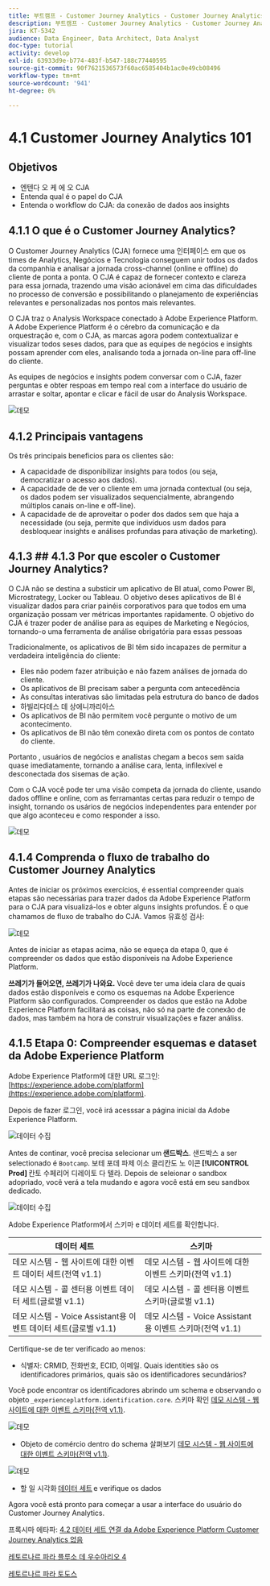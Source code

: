 ```yaml
---
title: 부트캠프 - Customer Journey Analytics - Customer Journey Analytics 101 - 브라질
description: 부트캠프 - Customer Journey Analytics - Customer Journey Analytics 101 - 브라질
jira: KT-5342
audience: Data Engineer, Data Architect, Data Analyst
doc-type: tutorial
activity: develop
exl-id: 63933d9e-b774-483f-b547-188c77440595
source-git-commit: 90f7621536573f60ac6585404b1ac0e49cb08496
workflow-type: tm+mt
source-wordcount: '941'
ht-degree: 0%

---
```


# 4.1 Customer Journey Analytics 101

## Objetivos

- 엔텐다 오 케 에 오 CJA
- Entenda qual é o papel do CJA
- Entenda o workflow do CJA: da conexão de dados aos insights

## 4.1.1 O que é o Customer Journey Analytics?

O Customer Journey Analytics (CJA) fornece uma 인터페이스 em que os times de Analytics, Negócios e Tecnologia conseguem unir todos os dados da companhia e analisar a jornada cross-channel (online e offline) do cliente de ponta a ponta. O CJA é capaz de fornecer contexto e clareza para essa jornada, trazendo uma visão acionável em cima das dificuldades no processo de conversão e possibilitando o planejamento de experiências relevantes e personalizadas nos pontos mais relevantes.

O CJA traz o Analysis Workspace conectado à Adobe Experience Platform. A Adobe Experience Platform é o cérebro da comunicação e da orquestração e, com o CJA, as marcas agora podem contextualizar e visualizar todos seses dados, para que as equipes de negócios e insights possam aprender com eles, analisando toda a jornada on-line para off-line do cliente.

As equipes de negócios e insights podem conversar com o CJA, fazer perguntas e obter respoas em tempo real com a interface do usuário de arrastar e soltar, apontar e clicar e fácil de usar do Analysis Workspace.

![데모](./images/cja-adv-analysis1.png)

## 4.1.2 Principais vantagens

Os três principais beneficios para os clientes são:

- A capacidade de disponibilizar insights para todos (ou seja, democratizar o acesso aos dados).
- A capacidade de de ver o cliente em uma jornada contextual (ou seja, os dados podem ser visualizados sequencialmente, abrangendo múltiplos canais on-line e off-line).
- A capacidade de de aproveitar o poder dos dados sem que haja a necessidade (ou seja, permite que indivíduos usm dados para desbloquear insights e análises profundas para ativação de marketing).

## 4.1.3 ## 4.1.3 Por que escoler o Customer Journey Analytics?

O CJA não se destina a substicir um aplicativo de BI atual, como Power BI, Microstrategy, Locker ou Tableau. O objetivo deses aplicativos de BI é visualizar dados para criar painéis corporativos para que todos em uma organização possam ver métricas importantes rapidamente. O objetivo do CJA é trazer poder de análise para as equipes de Marketing e Negócios, tornando-o uma ferramenta de análise obrigatória para essas pessoas



Tradicionalmente, os aplicativos de BI têm sido incapazes de permitur a verdadeira inteligência do cliente:

- Eles não podem fazer atribuição e não fazem análises de jornada do cliente.
- Os aplicativos de BI precisam saber a pergunta com antecedência
- As consultas interativas são limitadas pela estrutura do banco de dados
- 하빌리다데스 데 상에니까리아스
- Os aplicativos de BI não permitem você pergunte o motivo de um acontecimento.
- Os aplicativos de BI não têm conexão direta com os pontos de contato do cliente.

Portanto , usuários de negócios e analistas chegam a becos sem saída quase imediatamente, tornando a análise cara, lenta, infilexível e desconectada dos sisemas de ação.

Com o CJA você pode ter uma visão competa da jornada do cliente, usando dados offline e online, com as ferramantas certas para reduzir o tempo de insight, tornando os usários de negócios independentes para entender por que algo aconteceu e como responder a isso.

![데모](./images/cja-use-case.png)

## 4.1.4 Comprenda o fluxo de trabalho do Customer Journey Analytics

Antes de iniciar os próximos exercícios, é essential compreender quais etapas são necessárias para trazer dados da Adobe Experience Platform para o CJA para visualizá-los e obter alguns insights profundos. É o que chamamos de fluxo de trabalho do CJA. Vamos 유효성 검사:

![데모](./images/cja-work-flow.jpg)

Antes de iniciar as etapas acima, não se equeça da etapa 0, que é compreender os dados que estão disponíveis na Adobe Experience Platform.

**쓰레기가 들어오면, 쓰레기가 나와요.** Você deve ter uma ideia clara de quais dados estão disponíveis e como os esquemas na Adobe Experience Platform são configurados. Compreender os dados que estão na Adobe Experience Platform facilitará as coisas, não só na parte de conexão de dados, mas também na hora de construir visualizações e fazer análiss.

## 4.1.5 Etapa 0: Compreender esquemas e dataset da Adobe Experience Platform

Adobe Experience Platform에 대한 URL 로그인: [https://experience.adobe.com/platform](https://experience.adobe.com/platform).

Depois de fazer 로그인, você irá acesssar a página inicial da Adobe Experience Platform.

![데이터 수집](../uc1/images/home.png)

Antes de continar, você precisa selecionar um **샌드박스**. 샌드박스 a ser selectionado é ``Bootcamp``. 보테 포데 파제 이소 클리칸도 노 이콘 **[!UICONTROL Prod]** 칸토 수페리어 디레이토 다 텔라. Depois de seleionar o sandbox adopriado, você verá a tela mudando e agora você está em seu sandbox dedicado.

![데이터 수집](../uc1/images/sb1.png)

Adobe Experience Platform에서 스키마 e 데이터 세트를 확인합니다.

| 데이터 세트 | 스키마 |
| ----------------- |-------------| 
| 데모 시스템 - 웹 사이트에 대한 이벤트 데이터 세트(전역 v1.1) | 데모 시스템 - 웹 사이트에 대한 이벤트 스키마(전역 v1.1) |
| 데모 시스템 - 콜 센터용 이벤트 데이터 세트(글로벌 v1.1) | 데모 시스템 - 콜 센터용 이벤트 스키마(글로벌 v1.1) |
| 데모 시스템 - Voice Assistant용 이벤트 데이터 세트(글로벌 v1.1) | 데모 시스템 - Voice Assistant용 이벤트 스키마(전역 v1.1) |

Certifique-se de ter verificado ao menos:

- 식별자: CRMID, 전화번호, ECID, 이메일. Quais identities são os identificadores primários, quais são os identificadores secundários?

Você pode encontrar os identificadores abrindo um schema e observando o objeto `_experienceplatform.identification.core`. 스키마 확인 [데모 시스템 - 웹 사이트에 대한 이벤트 스키마(전역 v1.1)](https://experience.adobe.com/platform/schema).

![데모](./images/identity.png)

- Objeto de comércio dentro do schema 살펴보기 [데모 시스템 - 웹 사이트에 대한 이벤트 스키마(전역 v1.1)](https://experience.adobe.com/platform/schema).

![데모](./images/commerce.png)

- 할 일 시각화 [데이터 세트](https://experience.adobe.com/platform/dataset/browse?limit=50&amp;page=1&amp;sortDescending=1&amp;sortField=created) e verifique os dados

Agora você está pronto para começar a usar a interface do usuário do Customer Journey Analytics.

프록시마 에타파: [4.2 데이터 세트 연결 da Adobe Experience Platform Customer Journey Analytics 없음](./ex2.md)

[레토르나르 파라 플루소 데 우수아리오 4](./uc4.md)

[레토르나르 파라 토도스](../../overview.md)
